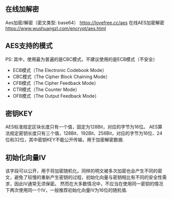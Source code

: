 ## 在线加解密
Aes加密/解密（密文类型: base64）
    https://lovefree.cc/aes
在线AES加密解密
    https://www.wushuangzl.com/encrypt/aes.html

## AES支持的模式
PS: 其中，使用最为普遍的是CBC模式，不建议使用的是ECB模式（不安全）
* ECB模式（The Electronic Codebook Mode）
* CBC模式（The Cipher Block Chaining Mode）
* CFB模式（The Cipher Feedback Mode）
* CTR模式（The Counter Mode）
* OFB模式（The Output Feedback Mode）

## 密钥KEY
AES标准规定区块长度只有一个值，固定为128Bit，对应的字节为16位。
AES算法规定密钥长度只有三个值，128Bit、192Bit、256Bit，对应的字节为16位、24位和32位，其中密钥KEY不能公开传输，用于加密解密数据.

## 初始化向量IV
该字段可以公开，用于将加密随机化。同样的明文被多次加密也会产生不同的密文，避免了较慢的重新产生密钥的过程，初始化向量与密钥相比有不同的安全性需求，因此IV通常无须保密。
然而在大多数情况中，不应当在使用同一密钥的情况下两次使用同一个IV，一般推荐初始化向量IV为16位的随机值.
